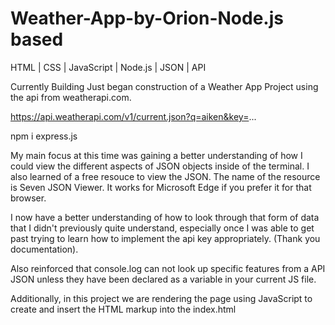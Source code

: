 # Weather-App-by-Orion-Node.js based
HTML | CSS | JavaScript | Node.js | JSON | API


Currently Building
Just began construction of a Weather App Project using the api from weatherapi.com.

https://api.weatherapi.com/v1/current.json?q=aiken&key=...

npm i express.js

My main focus at this time was gaining a better understanding of how I could view the different aspects of JSON objects inside of the terminal. I also learned of a free resouce to view the JSON. The name of the resource is Seven JSON Viewer. It works for Microsoft Edge if you prefer it for that browser.

I now have a better understanding of how to look through that form of data that I didn't previously quite understand, especially once I was able to get past trying to learn how to implement the api key appropriately. (Thank you documentation). 

Also reinforced that console.log can not look up specific features from a API JSON unless they have been declared as a variable in your current JS file.

Additionally, in this project we are rendering the page using JavaScript to create and insert the HTML markup into the index.html
